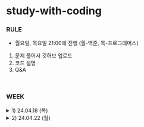 # study-with-coding

### RULE
- 월요일, 목요일 21:00에 진행 (월-백준, 목-프로그래머스)
1. 문제 풀어서 깃허브 업로드
2. 코드 설명 
3. Q&A


<br>

### WEEK
<details>
<summary> 1) 24.04.18 (목) </summary>
<div markdown="1">
  
[백준 2559번 수열](https://www.acmicpc.net/problem/2559) <br>
[백준 2002번 추월](https://www.acmicpc.net/problem/2002) <br>

</div>
</details>

<details>
  
<summary> 2) 24.04.22 (월) </summary>
<div markdown="1">
  
[프로그래머스 1845번 폰켓몬](https://school.programmers.co.kr/learn/courses/30/lessons/1845)<br>
[프로그래머스 301647번 부모의 형질을 모두 가지는 대장균 찾기](https://school.programmers.co.kr/learn/courses/30/lessons/301647)<br>

</div>
</details>
